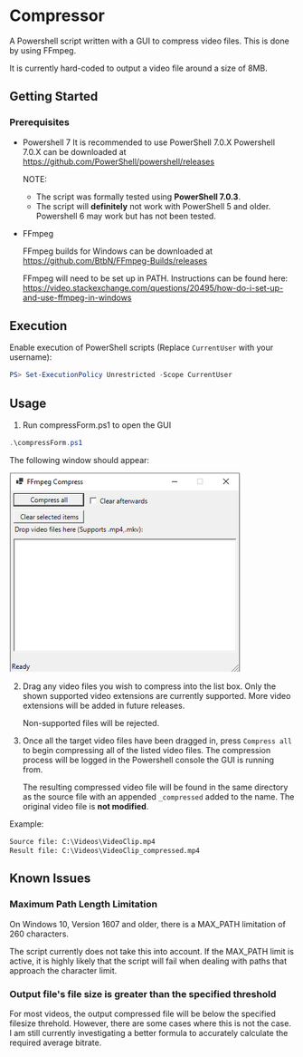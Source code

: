 # Compressor

A Powershell script written with a GUI to compress video files. This is done by using FFmpeg.

 It is currently hard-coded to output a video file around a size of 8MB.

## Getting Started

### Prerequisites

- Powershell 7
    It is recommended to use PowerShell 7.0.X
    Powershell 7.0.X can be downloaded at https://github.com/PowerShell/powershell/releases

    NOTE:
    - The script was formally tested using **PowerShell 7.0.3**.
    - The script will **definitely** not work with PowerShell 5 and older. Powershell 6 may work but has not been tested.

- FFmpeg  

    FFmpeg builds for Windows can be downloaded at https://github.com/BtbN/FFmpeg-Builds/releases

    FFmpeg will need to be set up in PATH. Instructions can be found here: https://video.stackexchange.com/questions/20495/how-do-i-set-up-and-use-ffmpeg-in-windows

## Execution

Enable execution of PowerShell scripts (Replace `CurrentUser` with your username):

```powershell
PS> Set-ExecutionPolicy Unrestricted -Scope CurrentUser
```

## Usage

1. Run compressForm.ps1 to open the GUI

```powershell
.\compressForm.ps1
```

The following window should appear:

![Main UI](assets/main_ui.png)

2. Drag any video files you wish to compress into the list box. Only the shown supported video extensions are currently supported. More video extensions will be added in future releases.

    Non-supported files will be rejected.

3. Once all the target video files have been dragged in, press `Compress all` to begin compressing all of the listed video files. The compression process will be logged in the Powershell console the GUI is running from.

    The resulting compressed video file will be found in the same directory as the source file with an appended `_compressed` added to the name. The original video file is **not modified**.

Example:
```
Source file: C:\Videos\VideoClip.mp4
Result file: C:\Videos\VideoClip_compressed.mp4
```

## Known Issues

### Maximum Path Length Limitation

On Windows 10, Version 1607 and older, there is a MAX_PATH limitation of 260 characters.

The script currently does not take this into account. If the MAX_PATH limit is active, it is highly likely that the script will fail when dealing with paths that approach the character limit.

### Output file's file size is greater than the specified threshold

For most videos, the output compressed file will be below the specified filesize threhold. However, there are some cases where this is not the case. I am still currently investigating a better formula to accurately calculate the required average bitrate.
